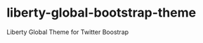 liberty-global-bootstrap-theme
==============================

Liberty Global Theme for Twitter Boostrap

